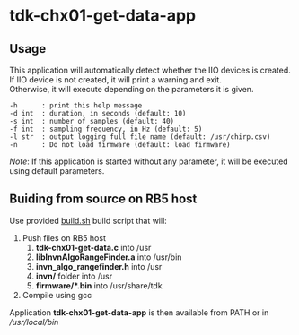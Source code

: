 # tdk-chx01-get-data-app

## Usage

This application will automatically detect whether the IIO devices is created.  
If IIO device is not created, it will print a warning and exit.  
Otherwise, it will execute depending on the parameters it is given.

```
-h      : print this help message
-d int  : duration, in seconds (default: 10)
-s int  : number of samples (default: 40)
-f int  : sampling frequency, in Hz (default: 5)
-l str  : output logging full file name (default: /usr/chirp.csv)
-n      : Do not load firmware (default: load firmware)
```

_Note_: If this application is started without any parameter, it will be executed using default parameters.

## Buiding from source on RB5 host

Use provided [build.sh](build.sh) build script that will:
1. Push files on RB5 host
    1. __tdk-chx01-get-data.c__ into /usr
    1. __libInvnAlgoRangeFinder.a__ into /usr/bin
    1. __invn_algo_rangefinder.h__ into /usr
    1. __invn/__ folder into /usr
    1. __firmware/*.bin__ into /usr/share/tdk
1. Compile using gcc

Application __tdk-chx01-get-data-app__ is then available from PATH or in _/usr/local/bin_
